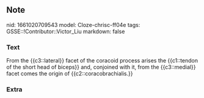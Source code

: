 ## Note
nid: 1661020709543
model: Cloze-chrisc-ff04e
tags: GSSE::!Contributor::Victor_Liu
markdown: false

### Text
From the {{c3::lateral}} facet of the coracoid process arises the
{{c1::tendon of the short head of biceps}} and, conjoined with it,
from the <span style="color: var(--field-fg); background: 
 var(--field-bg);">{{c3::medial}} facet comes the origin of
{{c2::coracobrachialis.}}</span>

### Extra

